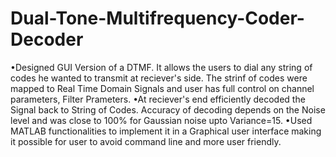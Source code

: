 # Dual-Tone-Multifrequency-Coder-Decoder
•Designed GUI Version of a DTMF. It allows the users to dial any string of codes he wanted to transmit at reciever's
side. The strinf of codes were mapped to Real Time Domain Signals and user has full control on channel parameters,
Filter Prameters.
•At reciever's end efficiently decoded the Signal back to String of Codes. Accuracy of decoding depends on the Noise
level and was close to 100% for Gaussian noise upto Variance=15.
•Used MATLAB functionalities to implement it in a Graphical user interface making it possible for user to avoid
command line and more user friendly.
